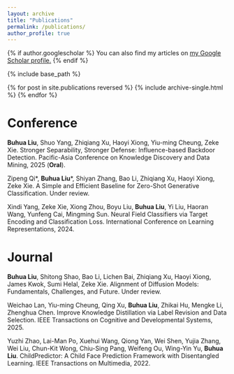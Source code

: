 ```yaml
---
layout: archive
title: "Publications"
permalink: /publications/
author_profile: true
---
```


{% if author.googlescholar %}
  You can also find my articles on <u><a href="{{author.googlescholar}}">my Google Scholar profile</a>.</u>
{% endif %}

{% include base_path %}

{% for post in site.publications reversed %}
  {% include archive-single.html %}
{% endfor %}

**Conference**
======
**Buhua Liu**, Shuo Yang, Zhiqiang Xu, Haoyi Xiong, Yiu-ming Cheung, Zeke Xie. Stronger Separability, Stronger Defense: Influence-based Backdoor Detection. Pacific-Asia Conference on Knowledge Discovery and Data Mining, 2025 (**Oral**).

Zipeng Qi\*, **Buhua Liu**\*, Shiyan Zhang, Bao Li, Zhiqiang Xu, Haoyi Xiong, Zeke Xie. A Simple and Efficient Baseline for Zero-Shot Generative Classification. Under review.

Xindi Yang, Zeke Xie, Xiong Zhou, Boyu Liu, **Buhua Liu**, Yi Liu, Haoran Wang, Yunfeng Cai, Mingming Sun. Neural Field Classifiers via Target Encoding and Classification Loss. International Conference on Learning Representations, 2024.

**Journal**
=====
**Buhua Liu**, Shitong Shao, Bao Li, Lichen Bai, Zhiqiang Xu, Haoyi Xiong, James Kwok, Sumi Helal, Zeke Xie. Alignment of Diffusion Models: Fundamentals, Challenges, and Future. Under review.

Weichao Lan, Yiu-ming Cheung, Qing Xu, **Buhua Liu**, Zhikai Hu, Mengke Li, Zhenghua Chen. Improve Knowledge Distillation via Label Revision and Data Selection. IEEE Transactions on Cognitive and Developmental Systems, 2025.

Yuzhi Zhao, Lai-Man Po, Xuehui Wang, Qiong Yan, Wei Shen, Yujia Zhang, Wei Liu, Chun-Kit Wong, Chiu-Sing Pang, Weifeng Ou, Wing-Yin Yu, **Buhua Liu**. ChildPredictor: A Child Face Prediction Framework with Disentangled Learning. IEEE Transactions on Multimedia, 2022.
